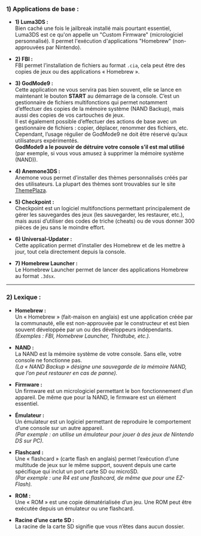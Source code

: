 ### 1) Applications de base :

- **1) Luma3DS :**  
  Bien caché une fois le jailbreak installé mais pourtant essentiel, Luma3DS est ce qu'on appelle un "Custom Firmware" (micrologiciel personnalisé). Il permet l'exécution d'applications "Homebrew" (non-approuvées par Nintendo).

- **2) FBI :**  
  FBI permet l’installation de fichiers au format `.cia`, cela peut être des copies de jeux ou des applications « Homebrew ».

- **3) GodMode9 :**  
  Cette application ne vous servira pas bien souvent, elle se lance en maintenant le bouton **START** au démarrage de la console. C’est un gestionnaire de fichiers multifonctions qui permet notamment d’effectuer des copies de la mémoire système (NAND Backup), mais aussi des copies de vos cartouches de jeux.  
  Il est également possible d’effectuer des actions de base avec un gestionnaire de fichiers : copier, déplacer, renommer des fichiers, etc. Cependant, l’usage régulier de GodMode9 ne doit être réservé qu’aux utilisateurs expérimentés.  
  **GodMode9 a le pouvoir de détruire votre console s’il est mal utilisé** (par exemple, si vous vous amusez à supprimer la mémoire système (NAND)).

- **4) Anemone3DS :**  
  Anemone vous permet d’installer des thèmes personnalisés créés par des utilisateurs. La plupart des thèmes sont trouvables sur le site [ThemePlaza](https://themeplaza.art/themes/).

- **5) Checkpoint :**  
  Checkpoint est un logiciel multifonctions permettant principalement de gérer les sauvegardes des jeux (les sauvegarder, les restaurer, etc.), mais aussi d’utiliser des codes de triche (cheats) ou de vous donner 300 pièces de jeu sans le moindre effort.

- **6) Universal-Updater :**  
  Cette application permet d’installer des Homebrew et de les mettre à jour, tout cela directement depuis la console.

- **7) Homebrew Launcher :**  
  Le Homebrew Launcher permet de lancer des applications Homebrew au format `.3dsx`.

---

### 2) Lexique :

- **Homebrew :**  
  Un « Homebrew » (fait-maison en anglais) est une application créée par la communauté, elle est non-approuvée par le constructeur et est bien souvent développée par un ou des développeurs indépendants.  
  *(Exemples : FBI, Homebrew Launcher, Thirdtube, etc.).*

- **NAND :**  
  La NAND est la mémoire système de votre console. Sans elle, votre console ne fonctionne pas.  
  *(La « NAND Backup » désigne une sauvegarde de la mémoire NAND, que l’on peut restaurer en cas de panne).*

- **Firmware :**  
  Un firmware est un micrologiciel permettant le bon fonctionnement d’un appareil. De même que pour la NAND, le firmware est un élément essentiel.

- **Émulateur :**  
  Un émulateur est un logiciel permettant de reproduire le comportement d’une console sur un autre appareil.  
  *(Par exemple : on utilise un émulateur pour jouer à des jeux de Nintendo DS sur PC).*

- **Flashcard :**  
  Une « flashcard » (carte flash en anglais) permet l’exécution d’une multitude de jeux sur le même support, souvent depuis une carte spécifique qui inclut un port carte SD ou microSD.  
  *(Par exemple : une R4 est une flashcard, de même que pour une EZ-Flash).*

- **ROM :**  
  Une « ROM » est une copie dématérialisée d’un jeu. Une ROM peut être exécutée depuis un émulateur ou une flashcard.

- **Racine d’une carte SD :**  
  La racine de la carte SD signifie que vous n’êtes dans aucun dossier.
